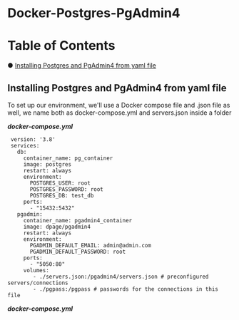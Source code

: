 # Docker-Postgres-PgAdmin4

# Table of Contents

● [Installing Postgres and PgAdmin4 from yaml file](#installingpostgres)<br/>
<!-- 
● [Installing Docker Ubuntu on Windows](#installingubuntu)<br/>
&emsp;◌ [Pull a Base Image](#pullubuntuimage)<br/>
&emsp;◌ [Create a New Linux Container](#creatinganewlinux)<br/>

## Installing Docker Ubuntu on Windows <a name="installingubuntu"></a>

### Pull a Base Image <a name="pullubuntuimage"></a>

Before creating a Linux container, you need to pull a base image from Docker’s repository. Open a PowerShell or command prompt and use the following command to pull the latest Ubuntu base image from the repository:

**_docker pull ubuntu_**

<img src="https://user-images.githubusercontent.com/69978184/146469360-95744a7c-6795-4005-a1cd-f27981eacbd2.png" width="600" height="400"/>

If you wanna remove the image just check the Image ID with docker images, and then remove it by executing the command "docker rmi <your-image-id>"</a>

**_docker rmi <your-image-id>_**

<img src="https://user-images.githubusercontent.com/69978184/146469898-142e11eb-a0b9-4cd3-810f-9aa4741cf4fa.png" width="600" height="400"/>

<img src="https://user-images.githubusercontent.com/69978184/146470340-02a0dabc-2cdf-434f-b959-57e44d60f9ab.png" width="600" height="400"/>

Using the above command will pull the latest available version of Ubuntu from the repository. If you want to pull a specific version of Ubuntu, use a tag as shown here:

**_docker pull ubuntu:18.04_**
 
<img src="https://user-images.githubusercontent.com/69978184/146472583-763510dd-3a9a-42ce-96a7-b59db6455a90.png" width="600" height="400"/>

If you want to search the repository for Ubuntu images, use search as shown below:

**_docker search ubuntu_**

To list the available images on the local computer, including information about image size, image ID, and tags:

**_docker images_**

### Create a New Linux Container <a name="creatinganewlinux"></a>

To create a new Linux container, we need the ID of the base image and the docker run command. In the command below, I’ve used the image ID for the latest version of Ubuntu in my local repository, and the bash terminal will launch once the container has started:
 
docker run -i -t cd6d8154f1e1 /bin/bash

<img src="https://user-images.githubusercontent.com/69978184/146474096-8962ea54-4629-42c8-aa0c-97edefcac4d0.png" width="600" height="400"/>

The -i and -t parameters allow the bash process to start in the container, attaches the console to the process’s standard input, output, and standard error, and allocates a pseudo-tty text-only console. Once the container has been created, you’ll be presented with a bash prompt. Type hostname and press ENTER to see the container’s Linux hostname. You can stop the container at any time by typing exit and pressing ENTER. Exiting a container stops it from running.
-->

## Installing Postgres and PgAdmin4 from yaml file <a name="installingpostgres"></a>

To set up our environment, we'll use a Docker compose file and .json file as well, we name both as docker-compose.yml and servers.json inside a folder

**_docker-compose.yml_**

     version: '3.8'
     services:
       db:
         container_name: pg_container
         image: postgres
         restart: always
         environment:
           POSTGRES_USER: root
           POSTGRES_PASSWORD: root
           POSTGRES_DB: test_db
         ports:
           - "15432:5432"
       pgadmin:
         container_name: pgadmin4_container
         image: dpage/pgadmin4
         restart: always
         environment:
           PGADMIN_DEFAULT_EMAIL: admin@admin.com
           PGADMIN_DEFAULT_PASSWORD: root
         ports:
           - "5050:80"
         volumes:
            - ./servers.json:/pgadmin4/servers.json # preconfigured servers/connections
            - ./pgpass:/pgpass # passwords for the connections in this file


**_docker-compose.yml_**

<!-- https://petri.com/docker-for-windows-create-a-linux-container-on-windows-10
https://stackoverflow.com/questions/69293137/how-do-i-connect-to-host-docker-internal-postgres-instance
-->
